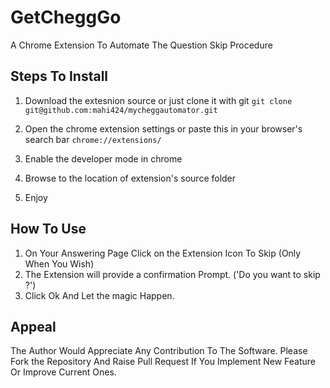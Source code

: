 # GetCheggGo
A Chrome  Extension To Automate The Question Skip Procedure
## Steps To Install
1. Download the extesnion source or just clone it with git
 ``` git clone git@github.com:mahi424/mycheggautomator.git ```
2. Open the chrome extension settings or paste this in your browser's search bar ```chrome://extensions/```

3. Enable the developer mode in chrome
4. Browse to the location of extension's source folder
5. Enjoy

## How To Use
1. On Your Answering Page Click on the Extension Icon To Skip (Only When You Wish)
2. The Extension will provide a confirmation Prompt.  ('Do you want to skip ?')
3. Click Ok And Let the magic Happen.

## Appeal

The Author Would Appreciate Any Contribution To The Software.
Please  Fork the Repository And Raise Pull Request If You Implement New Feature Or Improve Current Ones.
